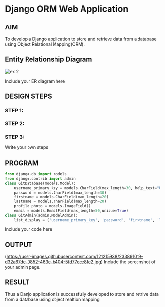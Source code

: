 # Django ORM Web Application

## AIM
To develop a Django application to store and retrieve data from a database using Object Relational Mapping(ORM).

## Entity Relationship Diagram
![ex 2](https://user-images.githubusercontent.com/128462891/236660168-dd95809a-c138-4f22-a1aa-bad7cac6b562.png)


Include your ER diagram here

## DESIGN STEPS

### STEP 1:

### STEP 2:

### STEP 3:

Write your own steps

## PROGRAM
```python
from django.db import models
from django.contrib import admin
class GitDatabase(models.Model):
    username_primary_key = models.CharField(max_length=30, help_text="User name must be unique", primary_key=True,unique=True)
    password = models.CharField(max_length=30)
    firstname = models.CharField(max_length=20)
    lastname = models.CharField(max_length=20)
    profile_photo = models.ImageField()
    email = models.EmailField(max_length=50,unique=True)
class GitAdmin(admin.ModelAdmin):
    list_display = ('username_primary_key', 'password', 'firstname', 'lastname','profile_photo','email')
 ```

Include your code here

## OUTPUT
(https://user-images.githubusercontent.com/121215938/233891019-d32a67de-0852-463c-b404-5fd77ece8fc2.jpg)
Include the screenshot of your admin page.


## RESULT
Thus a Danjo application is successfully developed to store and retrive data from a database using object realtion mapping

